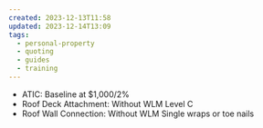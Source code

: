 ```yaml
---
created: 2023-12-13T11:58
updated: 2023-12-14T13:09
tags:
  - personal-property
  - quoting
  - guides
  - training
---
```

- ATIC: Baseline at $1,000/2%
- Roof Deck Attachment: Without WLM Level C
- Roof Wall Connection: Without WLM Single wraps or toe nails